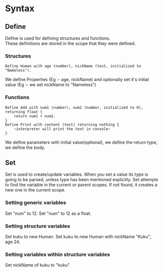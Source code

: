 # Syntax

## Define
Define is used for defining structures and functions. <br/>
These definitions are stored in the scope that they were defined.

### Structures
```
Define Human with age (number), nickName (text, initialized to "Nameless").
``````
We define Properties (Eg :- age, nickName) and optionally set it's initial value (Eg :- we set nickName to "Nameless")

### Functions
```
Define Add with num1 (number), num2 (number, initialized to 0), returning float {
    return num1 + num2.
}
Define Print with content (text) returning nothing {
    ~interpreter will print the text in console~
}
```
We define parameters with initial value(optional), we define the return type, we define the body.

## Set
Set is used to create/update variables.
When you set a value its type is going to be parsed, unless type has been mentioned explicitly.
Set attempts to find the variable in the current or parent scopes. If not found, it creates a new one in the current scope.

### Setting generic variables
Set "num" to 12.
Set "num" to 12 as a float.

### Setting structure variables
Set kuku to new Human.
Set kuku to new Human with nickName "Kuku", age 24.

### Setting variables within structure variables
Set nickName of kuku to "kuku".

